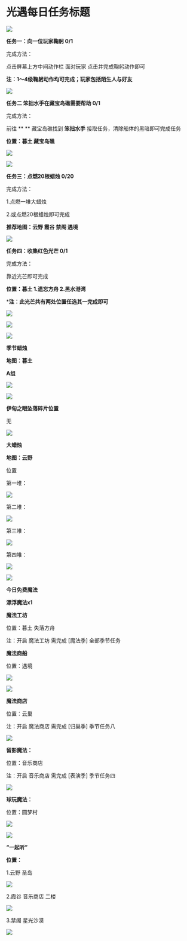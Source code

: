 # 光遇每日任务标题
![](https://img.166.net/reunionpub/1_kol_20250522_add10d7f462a21329841cd8762116119.jpeg)

**任务一：向一位玩家鞠躬 0/1**

完成方法：

点击屏幕上方中间动作栏 面对玩家 点击并完成鞠躬动作即可

 **注：1～4级鞠躬动作均可完成；玩家包括陌生人与好友**

![](https://img.166.net/reunionpub/1_kol_20250522_0ca7e032af2edf565c8abcf2ea7373a6.jpeg)

 **任务二 笨拙水手在藏宝岛礁需要帮助 0/1**

完成方法：

前往 ** ** 藏宝岛礁找到 **笨拙水手** 接取任务，清除船体的黑暗即可完成任务

 **位置：暮土 藏宝岛礁**

![](https://img.166.net/reunionpub/1_kol_20250522_fa011bb7e2e28580524c95ec50355915.jpeg)

![](https://img.166.net/reunionpub/1_kol_20250522_b1764af04c4ee744d97bddd51bbec41b.jpeg)

 **任务三：点燃20根蜡烛 0/20**

完成方法：

1.点燃一堆大蜡烛

2.或点燃20根蜡烛即可完成

 **推荐地图：云野 霞谷 禁阁 遇境**

![](https://img.166.net/reunionpub/1_kol_20250522_4956e75e8d61464570e54a59d90458d4.jpeg)

 **任务四：收集红色光芒  0/1**

完成方法：

靠近光芒即可完成

 **位置：暮土  1.遗忘方舟 2.黑水港湾**

 ***注：此光芒共有两处位置任选其一完成即可**

![](https://img.166.net/reunionpub/1_kol_20250522_3fae19ef6fee8af58aeeb69b966637fe.jpeg)

![](https://img.166.net/reunionpub/1_kol_20250522_09a9928c9bf811a756651d6a47afe605.jpeg)

![](https://img.166.net/reunionpub/ds/kol_server/20240717/003917-8p704dsqv9.png)

 **季节蜡烛**

 **地图：暮土**

 **A组**

![](https://img.166.net/reunionpub/1_kol_20250522_18f746fdc8e024a5597eaf10dbd8a78e.jpeg)

![](https://img.166.net/reunionpub/ds/kol_server/20240717/003917-8p704dsqv9.png)

 **伊甸之眼坠落碎片位置**

无

![](https://img.166.net/reunionpub/ds/kol_server/20240717/003917-8p704dsqv9.png)

 **大蜡烛**

 **地图：云野**

位置

第一堆：

**![](https://img.166.net/reunionpub/1_kol_20250410_cb8fd98c9d3a0a05b8f127124ea16c4f.jpeg)**

第二堆：

**![](https://img.166.net/reunionpub/1_kol_20250410_962af5bc2a51b4e7d183cfa02b2f8ec8.jpeg)**

第三堆：

**![](https://img.166.net/reunionpub/1_kol_20250410_6f8d960192d6dcb5122a02e778b1fee9.jpeg)**

第四堆：

**![](https://img.166.net/reunionpub/1_kol_20250410_1a4a564342d65d4a202eecfed6edc016.jpeg)**

**![](https://img.166.net/reunionpub/ds/kol_server/20250408/234652-isrld5t4eh.png)**

 **今日免费魔法**

 **漂浮魔法x1**

 **魔法工坊**

位置：暮土 失落方舟

注：开启 魔法工坊 需完成 [魔法季] 全部季节任务

 **魔法商船**

位置：遇境

**![](https://img.166.net/reunionpub/1_kol_20250410_7d576e3909a0bf3e7cf95c621cbf5e32.png)**

**![](https://img.166.net/reunionpub/1_kol_20250410_01e5950f037752cc4c05689bb33b98ca.jpeg)**

 **魔法商店**

位置：云巢

注：开启 魔法商店 需完成 [归巢季] 季节任务八

**![](https://img.166.net/reunionpub/1_kol_20250410_df9bdb66507c2e15478a336615f46557.jpeg)**

 **留影魔法：**

位置：音乐商店

注：开启 音乐商店 需完成 [表演季] 季节任务四

**![](https://img.166.net/reunionpub/1_kol_20241114_df085ae1ffe6124a91be894305a75b54.jpeg)**

 **球玩魔法：**

位置：圆梦村

![](https://img.166.net/reunionpub/1_kol_20241114_fe7f834ee8d5f2e2abc828a14fa10870.png)

![](https://img.166.net/reunionpub/ds/kol_server/20240717/003917-8p704dsqv9.png)

 **“一起听”**

 **位置：**

1.云野 圣岛

![](https://img.166.net/reunionpub/1_kol_20241114_d3ab2a60b74e81a2f1ca25e32a872077.jpeg)

2.霞谷 音乐商店 二楼

![](https://img.166.net/reunionpub/1_kol_20241114_c847c1ccc28766421e8613dde03b97b5.jpeg)

3.禁阁 星光沙漠

![](https://img.166.net/reunionpub/1_kol_20241114_b3ef53b52de5968f0c39b6831ceed2e1.png)

